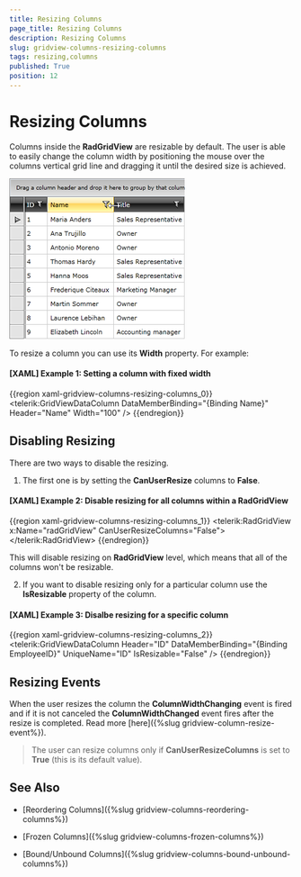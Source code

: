 ```yaml
---
title: Resizing Columns
page_title: Resizing Columns
description: Resizing Columns
slug: gridview-columns-resizing-columns
tags: resizing,columns
published: True
position: 12
---
```


# Resizing Columns

Columns inside the __RadGridView__ are resizable by default. The user is able to easily change the column width by positioning the mouse over the columns vertical grid line and dragging it until the desired size is achieved.

![](images/RadGridView_ResizingColumns_1.png)

To resize a column you can use its __Width__ property. For example:

#### __[XAML] Example 1: Setting a column with fixed width__

{{region xaml-gridview-columns-resizing-columns_0}}
	<telerik:GridViewDataColumn DataMemberBinding="{Binding Name}"
	                Header="Name"
	                Width="100" />
{{endregion}}

## Disabling Resizing

There are two ways to disable the resizing. 
1. The first one is by setting the __CanUserResize__ columns to __False__.

#### __[XAML] Example 2: Disable resizing for all columns within a RadGridView__

{{region xaml-gridview-columns-resizing-columns_1}}
	<telerik:RadGridView x:Name="radGridView"
	                 CanUserResizeColumns="False">
	    <!-- ... -->
	</telerik:RadGridView>
{{endregion}}

This will disable resizing on __RadGridView__ level, which means that all of the columns won't be resizable. 

2. If you want to disable resizing only for a particular column use the __IsResizable__ property of the column.

#### __[XAML] Example 3: Disalbe resizing for a specific column__

{{region xaml-gridview-columns-resizing-columns_2}}
	<telerik:GridViewDataColumn Header="ID"
	                DataMemberBinding="{Binding EmployeeID}"
	                UniqueName="ID" 
	                IsResizable="False" />
{{endregion}}

## Resizing Events

When the user resizes the column the __ColumnWidthChanging__ event is fired and if it is not canceled the __ColumnWidthChanged__ event fires after the resize is completed. Read more [here]({%slug gridview-column-resize-event%}).

>The user can resize columns only if __CanUserResizeColumns__ is set to __True__ (this is its default value).

## See Also

 * [Reordering Columns]({%slug gridview-columns-reordering-columns%})

 * [Frozen Columns]({%slug gridview-columns-frozen-columns%})

 * [Bound/Unbound Columns]({%slug gridview-columns-bound-unbound-columns%})
